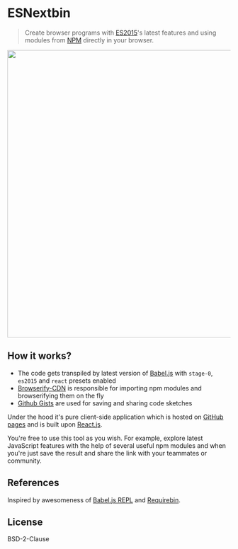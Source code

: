 # ESNextbin

> Create browser programs with [ES2015](https://babeljs.io/docs/learn-es2015/)'s latest features and using modules from [NPM](https://www.npmjs.com/) directly in your browser.

[<img src="https://dl.dropboxusercontent.com/u/100463011/esnextbin-beta-demo.gif" width="650" />](http://esnextb.in)

## How it works?

- The code gets transpiled by latest version of [Babel.js](http://babeljs.io/) with `stage-0`, `es2015` and `react` presets enabled
- [Browserify-CDN](https://wzrd.in/) is responsible for importing npm modules and browserifying them on the fly
- [Github Gists](https://gist.github.com/) are used for saving and sharing code sketches

Under the hood it's pure client-side application which is hosted on [GitHub pages](https://pages.github.com/) and is built upon [React.js](https://facebook.github.io/react/).

You're free to use this tool as you wish. For example, explore latest JavaScript features with the help of several useful npm modules and when you're just save the result and share the link with your teammates or community.

## References

Inspired by awesomeness of [Babel.js REPL](http://babeljs.io/repl/) and [Requirebin](http://requirebin.com/).

## License

BSD-2-Clause
